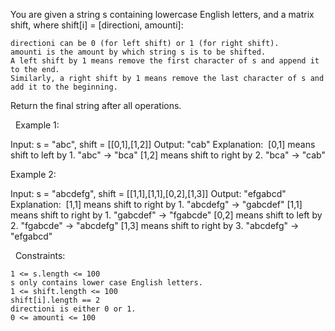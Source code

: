 You are given a string s containing lowercase English letters, and a matrix shift, where shift[i] = [directioni, amounti]:


	directioni can be 0 (for left shift) or 1 (for right shift).
	amounti is the amount by which string s is to be shifted.
	A left shift by 1 means remove the first character of s and append it to the end.
	Similarly, a right shift by 1 means remove the last character of s and add it to the beginning.


Return the final string after all operations.

 
Example 1:

Input: s = "abc", shift = [[0,1],[1,2]]
Output: "cab"
Explanation: 
[0,1] means shift to left by 1. "abc" -> "bca"
[1,2] means shift to right by 2. "bca" -> "cab"

Example 2:

Input: s = "abcdefg", shift = [[1,1],[1,1],[0,2],[1,3]]
Output: "efgabcd"
Explanation:  
[1,1] means shift to right by 1. "abcdefg" -> "gabcdef"
[1,1] means shift to right by 1. "gabcdef" -> "fgabcde"
[0,2] means shift to left by 2. "fgabcde" -> "abcdefg"
[1,3] means shift to right by 3. "abcdefg" -> "efgabcd"

 
Constraints:


	1 <= s.length <= 100
	s only contains lower case English letters.
	1 <= shift.length <= 100
	shift[i].length == 2
	directioni is either 0 or 1.
	0 <= amounti <= 100

